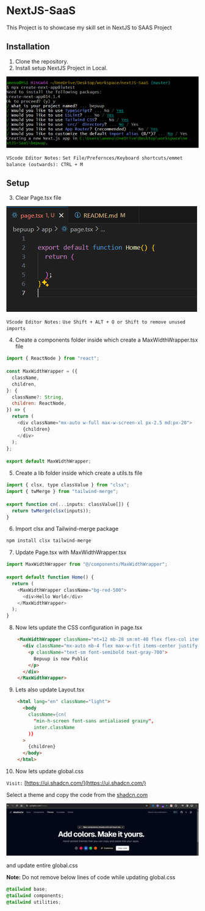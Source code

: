 # NextJS-SaaS

This Project is to showcase my skill set in NextJS to SAAS Project

## Installation

1. Clone the repository.
2. Install setup NextJS Project in Local.

![Installation](Docs/images/images1.png)

`VScode Editor Notes:`
`Set File/Prefernces/Keyboard shortcuts/emmet balance (outwards): CTRL + M`

## Setup

3. Clear Page.tsx file

![Page.tsx Clear](Docs/images/images2.png)

`VScode Editor Notes:`
`Use Shift + ALT + O or Shift to remove unused imports`

4. Create a components folder inside which create a MaxWidthWrapper.tsx file

```javascript
import { ReactNode } from "react";

const MaxWidthWrapper = ({
  className,
  children,
}: {
  className?: String,
  children: ReactNode,
}) => {
  return (
    <div className="mx-auto w-full max-w-screen-xl px-2.5 md:px-20">
      {children}
    </div>
  );
};

export default MaxWidthWrapper;
```

5. Create a lib folder inside which create a utils.ts file

```javascript
import { clsx, type classValue } from "clsx";
import { twMerge } from "tailwind-merge";

export function cn(...inputs: classValue[]) {
  return twMerge(clsx(inputs));
}
```

6. Import clsx and Tailwind-merge package

```bash
npm install clsx tailwind-merge
```

7. Update Page.tsx with MaxWidthWrapper.tsx

```javascript
import MaxWidthWrapper from "@/components/MaxWidthWrapper";

export default function Home() {
  return (
    <MaxWidthWrapper className="bg-red-500">
      <div>Hello World</div>
    </MaxWidthWrapper>
  );
}
```

8. Now lets update the CSS configuration in page.tsx

```HTML
    <MaxWidthWrapper className="mt=12 mb-28 sm:mt-40 flex flex-col items-center justify-center text-center">
      <div className="mx-auto mb-4 flex max-w-fit items-center justify-end space-x-2 overflow-hidden rounded-full border border-gray-200 bg-white px-7 py-2 shadow=md backdrop-blur transition-all hover:border-gray-300 hover:bg-white/50">
        <p className="text-sm font-semibold text-gray-700">
          Bepuup is now Public
        </p>
      </div>
    </MaxWidthWrapper>
```

9. Lets also update Layout.tsx

```html
    <html lang="en" className="light">
      <body
        className={cn(
          "min-h-screen font-sans antialiased grainy",
          inter.className
        )}
      >
        {children}
      </body>
    </html>
```

10. Now lets update global.css

`Visit:` [https://ui.shadcn.com/](https://ui.shadcn.com/)

Select a theme and copy the code from the [shadcn.com](https://ui.shadcn.com/)

![Theme Selector](Docs/images/images3.png)

and update entire global.css

**Note:** Do not remove below lines of code while updating global.css

```css
@tailwind base;
@tailwind components;
@tailwind utilities;
```
